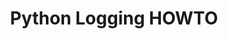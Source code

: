 ---
title: Python Logging HOWTO
tags:
- Python
- Logging
link: https://docs.python.org/2/howto/logging.html
links:
- [Good logging practice in Python,https://fangpenlin.com/posts/2012/08/26/good-logging-practice-in-python/]
- [using python logging in multiple modules,http://stackoverflow.com/questions/15727420/using-python-logging-in-multiple-modules]
- [Python logging multiple files using the same logger,http://stackoverflow.com/questions/15199816/python-logging-multiple-files-using-the-same-logger]
- [Making Python loggers output all messages to stdout in addition to log,http://stackoverflow.com/questions/14058453/making-python-loggers-output-all-messages-to-stdout-in-addition-to-log]
- [How to log python exception?,http://stackoverflow.com/questions/4508849/how-to-log-python-exception]
- ["Python string formatting: % vs. .format",http://stackoverflow.com/questions/5082452/python-string-formatting-vs-format]
---